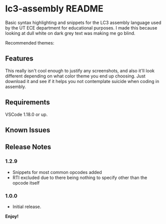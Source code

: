 # lc3-assembly README

Basic syntax highlighting and snippets for the LC3 assembly language used by the UT ECE department for educational purposes. I made this because looking at dull white on dark grey text was making me go blind.

Recommended themes:

## Features

This really isn't cool enough to justify any screenshots, and also it'll look different depending on what color theme you end up choosing. Just download it and see if it helps you not contemplate suicide when coding in assembly.

## Requirements

VSCode 1.18.0 or up.

## Known Issues

## Release Notes

### 1.2.9

- Snippets for most common opcodes added
- RTI excluded due to there being nothing to specify other than the opcode itself

### 1.0.0

- Initial release.

**Enjoy!**
